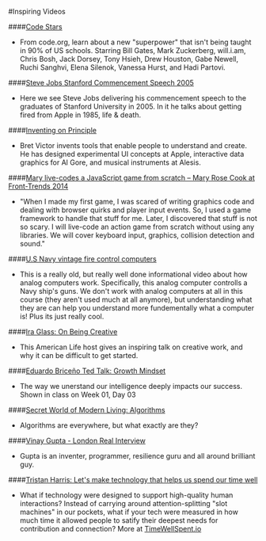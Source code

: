 #Inspiring Videos

####[Code Stars](https://www.youtube.com/watch?v=dU1xS07N-FA)

* From code.org, learn about a new "superpower" that isn't being taught in 90% of US schools. Starring Bill Gates, Mark Zuckerberg, will.i.am, Chris Bosh, Jack Dorsey, Tony Hsieh, Drew Houston, Gabe Newell, Ruchi Sanghvi, Elena Silenok, Vanessa Hurst, and Hadi Partovi. 

####[Steve Jobs Stanford Commencement Speech 2005](https://www.youtube.com/watch?v=D1R-jKKp3NA)

* Here we see Steve Jobs delivering his commencement speech to the graduates of Stanford University in 2005. In it he talks about getting fired from Apple in 1985, life & death.


####[Inventing on Principle](https://vimeo.com/36579366)

* Bret Victor invents tools that enable people to understand and create. He has designed experimental UI concepts at Apple, interactive data graphics for Al Gore, and musical instruments at Alesis.

####[Mary live-codes a JavaScript game from scratch – Mary Rose Cook at Front-Trends 2014](https://vimeo.com/105955605)

* "When I made my first game, I was scared of writing graphics code and dealing with browser quirks and player input events. So, I used a game framework to handle that stuff for me. Later, I discovered that stuff is not so scary. I will live-code an action game from scratch without using any libraries. We will cover keyboard input, graphics, collision detection and sound."

####[U.S Navy vintage fire control computers](https://www.youtube.com/watch?v=_8aH-M3PzM0)

* This is a really old, but really well done informational video about how analog computers work. Specifically, this analog computer controlls a Navy ship's guns. We don't work with analog computers at all in this course (they aren't used much at all anymore), but understanding what they are can help you understand more fundementally what a computer is! Plus its just really cool.

####[Ira Glass: On Being Creative](https://www.youtube.com/watch?v=3ResTHKVxf4)

* This American Life host gives an inspiring talk on creative work, and why it can be difficult to get started. 


####[Eduardo Briceño Ted Talk: Growth Mindset](https://www.youtube.com/watch?v=pN34FNbOKXc)

* The way we unerstand our intelligence deeply impacts our success. Shown in class on Week 01, Day 03

####[Secret World of Modern Living: Algorithms](https://www.youtube.com/watch?v=wPMZr9RDmVk)

* Algorithms are everywhere, but what exactly are they?

####[Vinay Gupta - London Real Interview](https://www.youtube.com/watch?v=9rys_saLiDA)

* Gupta is an inventer, programmer, resilience guru and all around brilliant guy. 

####[Tristan Harris: Let's make technology that helps us spend our time well](https://www.youtube.com/watch?v=jT5rRh9AZf4&feature=youtu.be)

* What if technology were designed to support high-quality human interactions?  Instead of carrying around attention-splitting "slot machines" in our pockets, what if your tech were measured in how much time it allowed people to satify their deepest needs for contribution and connection?  More at [TimeWellSpent.io](http://timewellspent.io)

